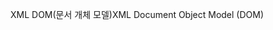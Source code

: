 <span data-ttu-id="ed687-101">XML DOM(문서 개체 모델)</span><span class="sxs-lookup"><span data-stu-id="ed687-101">XML Document Object Model (DOM)</span></span>